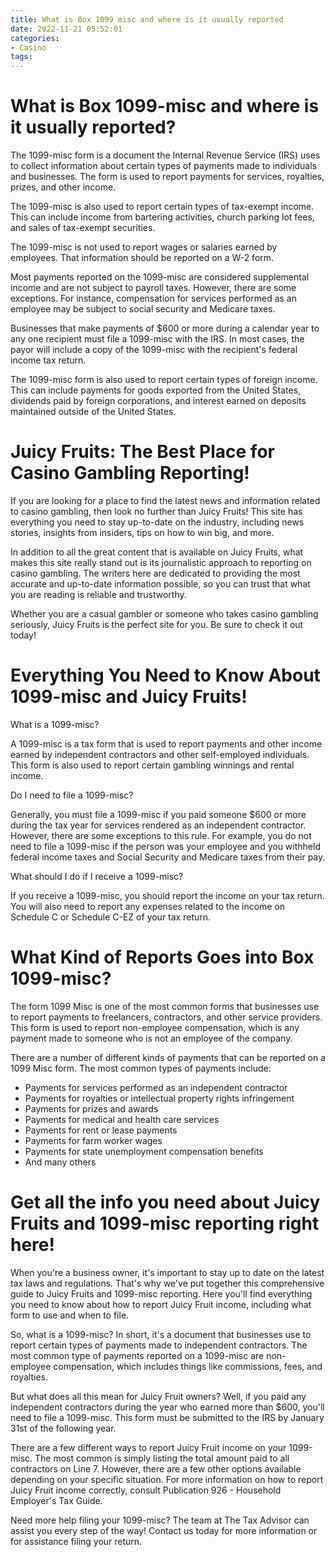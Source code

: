 ```yaml
---
title: What is Box 1099 misc and where is it usually reported
date: 2022-11-21 05:52:01
categories:
- Casino
tags:
---
```



#  What is Box 1099-misc and where is it usually reported?

The 1099-misc form is a document the Internal Revenue Service (IRS) uses to collect information about certain types of payments made to individuals and businesses. The form is used to report payments for services, royalties, prizes, and other income.

The 1099-misc is also used to report certain types of tax-exempt income. This can include income from bartering activities, church parking lot fees, and sales of tax-exempt securities.

The 1099-misc is not used to report wages or salaries earned by employees. That information should be reported on a W-2 form.

Most payments reported on the 1099-misc are considered supplemental income and are not subject to payroll taxes. However, there are some exceptions. For instance, compensation for services performed as an employee may be subject to social security and Medicare taxes.

Businesses that make payments of $600 or more during a calendar year to any one recipient must file a 1099-misc with the IRS. In most cases, the payor will include a copy of the 1099-misc with the recipient's federal income tax return.

The 1099-misc form is also used to report certain types of foreign income. This can include payments for goods exported from the United States, dividends paid by foreign corporations, and interest earned on deposits maintained outside of the United States.

#  Juicy Fruits: The Best Place for Casino Gambling Reporting!

If you are looking for a place to find the latest news and information related to casino gambling, then look no further than Juicy Fruits! This site has everything you need to stay up-to-date on the industry, including news stories, insights from insiders, tips on how to win big, and more.

In addition to all the great content that is available on Juicy Fruits, what makes this site really stand out is its journalistic approach to reporting on casino gambling. The writers here are dedicated to providing the most accurate and up-to-date information possible, so you can trust that what you are reading is reliable and trustworthy.

Whether you are a casual gambler or someone who takes casino gambling seriously, Juicy Fruits is the perfect site for you. Be sure to check it out today!

#  Everything You Need to Know About 1099-misc and Juicy Fruits!



What is a 1099-misc?

A 1099-misc is a tax form that is used to report payments and other income earned by independent contractors and other self-employed individuals. This form is also used to report certain gambling winnings and rental income.

Do I need to file a 1099-misc?

Generally, you must file a 1099-misc if you paid someone $600 or more during the tax year for services rendered as an independent contractor. However, there are some exceptions to this rule. For example, you do not need to file a 1099-misc if the person was your employee and you withheld federal income taxes and Social Security and Medicare taxes from their pay.

What should I do if I receive a 1099-misc?

If you receive a 1099-misc, you should report the income on your tax return. You will also need to report any expenses related to the income on Schedule C or Schedule C-EZ of your tax return.

#  What Kind of Reports Goes into Box 1099-misc?

The form 1099 Misc is one of the most common forms that businesses use to report payments to freelancers, contractors, and other service providers. This form is used to report non-employee compensation, which is any payment made to someone who is not an employee of the company.

There are a number of different kinds of payments that can be reported on a 1099 Misc form. The most common types of payments include:

* Payments for services performed as an independent contractor
 * Payments for royalties or intellectual property rights infringement
 * Payments for prizes and awards
 * Payments for medical and health care services
 * Payments for rent or lease payments
 * Payments for farm worker wages
 * Payments for state unemployment compensation benefits
 * And many others

#  Get all the info you need about Juicy Fruits and 1099-misc reporting right here!

When you're a business owner, it's important to stay up to date on the latest tax laws and regulations. That's why we've put together this comprehensive guide to Juicy Fruits and 1099-misc reporting. Here you'll find everything you need to know about how to report Juicy Fruit income, including what form to use and when to file.

So, what is a 1099-misc? In short, it's a document that businesses use to report certain types of payments made to independent contractors. The most common type of payments reported on a 1099-misc are non-employee compensation, which includes things like commissions, fees, and royalties.

But what does all this mean for Juicy Fruit owners? Well, if you paid any independent contractors during the year who earned more than $600, you'll need to file a 1099-misc. This form must be submitted to the IRS by January 31st of the following year.

There are a few different ways to report Juicy Fruit income on your 1099-misc. The most common is simply listing the total amount paid to all contractors on Line 7. However, there are a few other options available depending on your specific situation. For more information on how to report Juicy Fruit income correctly, consult Publication 926 - Household Employer's Tax Guide.

Need more help filing your 1099-misc? The team at The Tax Advisor can assist you every step of the way! Contact us today for more information or for assistance filing your return.